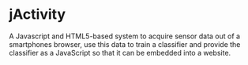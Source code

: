 jActivity
=========

A Javascript and HTML5-based system to acquire sensor data out of a smartphones browser, use this data to train a classifier and provide the classifier as a JavaScript so that it can be embedded into a website.
